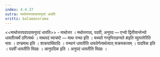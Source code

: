 ```yaml
---
index: 4.4.37
sutra: माथोत्तरपदपदव्यनुपदं धावति
vritti: balamanorama
---
```


<<माथोत्तरपदपदव्यनुपदं धावति>> - माथोत्तर । मथोत्तरपद, पदवी, अनुपद — एभ्यो द्वितीयान्तेभ्यो धावतीत्यर्थे ठगित्यर्थः । माथपदं व्याचष्टे — माथः पन्था इति । मथ्यते गन्तृभिराहन्यते #इति व्युत्पत्तेरिति भावः । दण्डमाथ इति । शाकपार्थिवादिः । पन्थानं धावतीति धावतेर्गत्यर्थत्वात् सक्रमकत्वम् । पादविक इति । पदवीं धावतीति विग्रहः । आनुपदिक इति । अनुपदं धावतीति विग्रहः । 